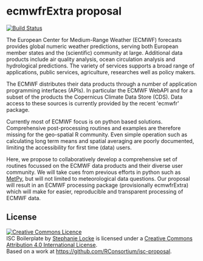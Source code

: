 # ecmwfrExtra proposal

[![Build Status](https://travis-ci.org/khufkens/ecmwfrExtra.svg?branch=master)](https://travis-ci.org/khufkens/ecmwfrExtra)

The European Center for Medium-Range Weather (ECMWF) forecasts provides global numeric weather predictions, serving both European member states and the (scientific) community at large. Additional data products include air quality analysis, ocean circulation analysis and hydrological predictions. The variety of services supports a broad range of applications, public services, agriculture, researches well as policy makers.

The ECMWF distributes their data products through a number of application programming interfaces (APIs). In particular the ECMWF WebAPI and for a subset of the products the Copernicus Climate Data Store (CDS). Data access to these sources is currently provided by the recent 'ecmwfr' package.

Currently most of ECMWF focus is on python based solutions. Comprehensive post-processing routines and examples are therefore missing for the geo-spatial R community. Even simple operation such as calculating long term means and spatial averaging are poorly documented, limiting the accessibility for first time (data) users.

Here, we propose to collaboratively develop a comprehensive set of routines focussed on the ECMWF data products and their diverse user community. We will take cues from previous efforts in python such as [MetPy](https://www.unidata.ucar.edu/software/metpy/), but will not limited to meteorological data questions. Our proposal will result in an ECMWF processing package (provisionally ecmwfrExtra) which will make for easier, reproducible and transparent processing of ECMWF data.

## License
<a rel="license" href="http://creativecommons.org/licenses/by/4.0/"><img alt="Creative Commons Licence" style="border-width:0" src="https://i.creativecommons.org/l/by/4.0/88x31.png" /></a><br /><span xmlns:dct="http://purl.org/dc/terms/" property="dct:title">ISC Boilerplate</span> by <a xmlns:cc="http://creativecommons.org/ns#" href="https://github.com/stephlocke" property="cc:attributionName" rel="cc:attributionURL">Stephanie Locke</a> is licensed under a <a rel="license" href="http://creativecommons.org/licenses/by/4.0/">Creative Commons Attribution 4.0 International License</a>.<br />Based on a work at <a xmlns:dct="http://purl.org/dc/terms/" href="https://github.com/RConsortium/isc-proposal" rel="dct:source">https://github.com/RConsortium/isc-proposal</a>.
